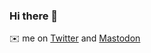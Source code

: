 ### Hi there 👋

✉️ me on [Twitter](https://twitter.com/extrawurst) and [Mastodon](https://fosstodon.org/@rusticorn)
